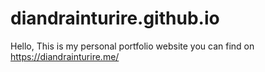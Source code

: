 # diandrainturire.github.io
Hello,
This is my personal portfolio website you can find on https://diandrainturire.me/
